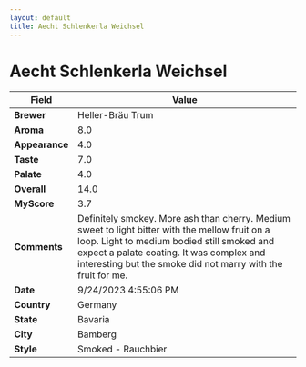 ```yaml
---
layout: default
title: Aecht Schlenkerla Weichsel
---
```


# Aecht Schlenkerla Weichsel

| Field         | Value                                                                                                   |
|---------------|---------------------------------------------------------------------------------------------------------|
| **Brewer**    | Heller-Bräu Trum                                                                                        |
| **Aroma**     | 8.0                                                                                         |
| **Appearance**| 4.0                                                                                    |
| **Taste**     | 7.0                                                                                         |
| **Palate**    | 4.0                                                                                        |
| **Overall**   | 14.0                                                                                       |
| **MyScore**   | 3.7                                                                                       |
| **Comments**  | Definitely smokey. More ash than cherry. Medium sweet to light bitter with the mellow fruit on a loop. Light to medium bodied still smoked and expect a palate coating. It was complex and interesting but the smoke did not marry with the fruit for me.                                                                                       |
| **Date**      | 9/24/2023 4:55:06 PM                                                                                          |
| **Country**   | Germany                                                                                       |
| **State**     | Bavaria                                                                                         |
| **City**      | Bamberg                                                                                          |
| **Style**     | Smoked - Rauchbier                                                                                         |
